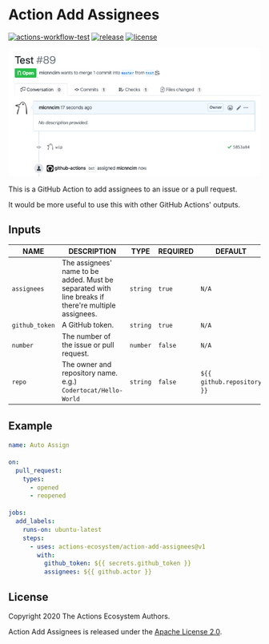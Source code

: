 # Action Add Assignees

[![actions-workflow-test][actions-workflow-test-badge]][actions-workflow-test]
[![release][release-badge]][release]
[![license][license-badge]][license]

![screenshot](./docs/assets/screenshot.png)

This is a GitHub Action to add assignees to an issue or a pull request.

It would be more useful to use this with other GitHub Actions' outputs.

## Inputs

|      NAME      |                                             DESCRIPTION                                             |   TYPE   | REQUIRED |          DEFAULT           |
| -------------- | --------------------------------------------------------------------------------------------------- | -------- | -------- | -------------------------- |
| `assignees`    | The assignees' name to be added. Must be separated with line breaks if there're multiple assignees. | `string` | `true`   | `N/A`                      |
| `github_token` | A GitHub token.                                                                                     | `string` | `true`   | `N/A`                      |
| `number`       | The number of the issue or pull request.                                                            | `number` | `false`  | `N/A`                      |
| `repo`         | The owner and repository name. e.g.) `Codertocat/Hello-World`                                       | `string` | `false`  | `${{ github.repository }}` |

## Example

```yaml
name: Auto Assign

on:
  pull_request:
    types:
      - opened
      - reopened

jobs:
  add_labels:
    runs-on: ubuntu-latest
    steps:
      - uses: actions-ecosystem/action-add-assignees@v1
        with:
          github_token: ${{ secrets.github_token }}
          assignees: ${{ github.actor }}
```

## License

Copyright 2020 The Actions Ecosystem Authors.

Action Add Assignees is released under the [Apache License 2.0](./LICENSE).

<!-- badge links -->

[actions-workflow-test]: https://github.com/actions-ecosystem/action-get-merged-pull-request/actions?query=workflow%3ATest
[actions-workflow-test-badge]: https://img.shields.io/github/workflow/status/actions-ecosystem/action-get-merged-pull-request/Test?label=Test&style=for-the-badge&logo=github

[release]: https://github.com/actions-ecosystem/action-get-merged-pull-request/releases
[release-badge]: https://img.shields.io/github/v/release/actions-ecosystem/action-get-merged-pull-request?style=for-the-badge&logo=github

[license]: LICENSE
[license-badge]: https://img.shields.io/github/license/actions-ecosystem/action-get-merged-pull-request?style=for-the-badge
